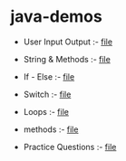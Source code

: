 # java-demos

- User Input Output :- [file](userinout.java)

- String  & Methods :- [file](string.java)

- If - Else :- [file](if_else.java)

- Switch :- [file](lecswitch.java)

- Loops :- [file](loop.java)
  
- methods :- [file](methods.java)

- Practice Questions :- [file](practice)